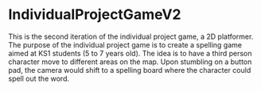 # IndividualProjectGameV2
This is the second iteration of the individual project game, a 2D platformer. The purpose of the individual project game is to create a spelling game aimed at KS1 students (5 to 7 years old). The idea is to have a third person character move to different areas on the map. Upon stumbling on a button pad, the camera would shift to a spelling board where the character could spell out the word.
